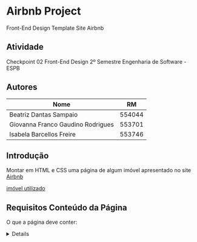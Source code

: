 # Airbnb Project
Front-End Design Template Site Airbnb
## Atividade
Checkpoint 02 Front-End Design 2º Semestre 
Engenharia de Software - ESPB
## Autores
|Nome                              |RM             |
|----------------------------------|---------------|
|Beatriz Dantas Sampaio            |554044         |
|Giovanna Franco Gaudino Rodrigues |553701         |
|Isabela Barcellos Freire          |553746         |

## Introdução 
Montar em HTML e CSS uma página de algum imóvel apresentado no site [Airbnb](http://www.airbnb.com) 

[imóvel utilizado](https://www.airbnb.com.br/rooms/22319550?adults=1&category_tag=Tag%3A5348&children=0&enable_m3_private_room=true&infants=0&pets=0&photo_id=1391992956&search_mode=flex_destinations_search&check_in=2024-03-05&check_out=2024-03-10&source_impression_id=p3_1709154269_W4YeNQiXpDJsmo1n&previous_page_section_name=1000 )

## Requisitos Conteúdo da Página 
O que a página deve conter: 
<details>
    <ul>
        <li>Página deve ser responsiva</li>
        <li>Utilizar media query</li>
        <li>Utilizar flexbos</li>
        <li>Utilizar gris layout</li>
    </ul>
</details>


